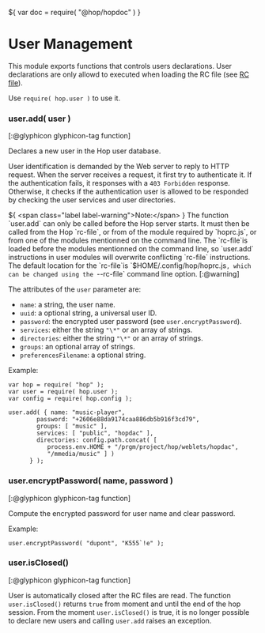 ${ var doc = require( "@hop/hopdoc" ) }

User Management
===============

This module exports functions that controls users declarations. User
declarations are only allowd to executed when loading the RC file
(see [RC file](./01-rcfile.html)).

Use `require( hop.user )` to use it.

### user.add( user ) ###
[:@glyphicon glyphicon-tag function]

Declares a new user in the Hop user database.

User identification is demanded by the Web server to reply to HTTP request.
When the server receives a request, it first try to authenticate it. If
the authentication fails, it responses with a `403 Forbidden` response.
Otherwise, it checks if the authentication user is allowed to be
responded by checking the user  services and user directories.

${ <span class="label label-warning">Note:</span> } The function
`user.add` can only be called before the Hop server starts.  It must
then be called from the Hop `rc-file`, or from of the module required
by `hoprc.js`, or from one of the modules mentionned on the command
line. The `rc-file`is loaded before the modules mentionned on the
command line, so `user.add` instructions in user modules will
overwrite conflicting `rc-file` instructions. The default location for
the `rc-file`is `$HOME/.config/hop/hoprc.js`, which can be changed
using the `--rc-file` command line option.  [:@warning]

The attributes of the `user` parameter are:

 * `name`: a string, the user name.
 * `uuid`: a optional string, a universal user ID.
 * `password`: the encrypted user password (see `user.encryptPassword`).
 * `services`: either the string `"\*"` or an array of strings.
 * `directories`: either the string `"\*"` or an array of strings.
 * `groups`: an optional array of strings.
 * `preferencesFilename`: a optional string.

Example:

```hopscript
var hop = require( "hop" );
var user = require( hop.user );
var config = require( hop.config );

user.add( { name: "music-player",
	    password: "+2606e88da9174caa886db5b916f3cd79",
	    groups: [ "music" ],
	    services: [ "public", "hopdac" ],
	    directories: config.path.concat( [
	       process.env.HOME + "/prgm/project/hop/weblets/hopdac",
	       "/mmedia/music" ] )
	  } );
```


### user.encryptPassword( name, password ) ###
[:@glyphicon glyphicon-tag function]

Compute the encrypted password for user name and clear password. 

Example:

```hopscript
user.encryptPassword( "dupont", "K555`!e" );
```


### user.isClosed() ###
[:@glyphicon glyphicon-tag function]

User is automatically closed after the RC files are read. The function
`user.isClosed()` returns `true` from moment and until the end of the
hop session. From the moment `user.isClosed()` is true, it is no
longer possible to declare new users and calling `user.add` raises an
exception.

